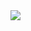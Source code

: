 <img src="https://github-readme-stats.vercel.app/api?username=wotermelon&show_icons=true&theme=nightowl&count_private=true&include_all_commits=true&show_owner=true">
